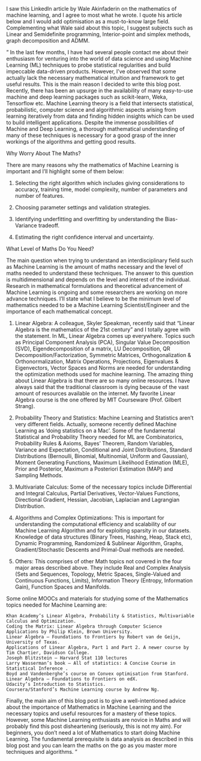 I saw this LinkedIn article by Wale Akinfaderin on the mathematics of machine learning, and I agree to most what he wrote. I quote his article below and I would add optimisation as a must-to-know large field. Complementing what Wale said about this topic, I suggest subjects such as Linear and Semidefinite programming, Interior-point and simplex methods, graph decomposition and ADMM.

” In the last few months, I have had several people contact me about their enthusiasm for venturing into the world of data science and using Machine Learning (ML) techniques to probe statistical regularities and build impeccable data-driven products. However, I’ve observed that some actually lack the necessary mathematical intuition and framework to get useful results. This is the main reason I decided to write this blog post. Recently, there has been an upsurge in the availability of many easy-to-use machine and deep learning packages such as scikit-learn, Weka, Tensorflow etc. Machine Learning theory is a field that intersects statistical, probabilistic, computer science and algorithmic aspects arising from learning iteratively from data and finding hidden insights which can be used to build intelligent applications. Despite the immense possibilities of Machine and Deep Learning, a thorough mathematical understanding of many of these techniques is necessary for a good grasp of the inner workings of the algorithms and getting good results.

Why Worry About The Maths?

There are many reasons why the mathematics of Machine Learning is important and I’ll highlight some of them below:

1. Selecting the right algorithm which includes giving considerations to accuracy, training time, model complexity, number of parameters and number of features.

2. Choosing parameter settings and validation strategies.

3. Identifying underfitting and overfitting by understanding the Bias-Variance tradeoff.

4. Estimating the right confidence interval and uncertainty.

What Level of Maths Do You Need?

The main question when trying to understand an interdisciplinary field such as Machine Learning is the amount of maths necessary and the level of maths needed to understand these techniques. The answer to this question is multidimensional and depends on the level and interest of the individual. Research in mathematical formulations and theoretical advancement of Machine Learning is ongoing and some researchers are working on more advance techniques. I’ll state what I believe to be the minimum level of mathematics needed to be a Machine Learning Scientist/Engineer and the importance of each mathematical concept.

1. Linear Algebra: A colleague, Skyler Speakman, recently said that “Linear Algebra is the mathematics of the 21st century” and I totally agree with the statement. In ML, Linear Algebra comes up everywhere. Topics such as Principal Component Analysis (PCA), Singular Value Decomposition (SVD), Eigendecomposition of a matrix, LU Decomposition, QR Decomposition/Factorization, Symmetric Matrices, Orthogonalization & Orthonormalization, Matrix Operations, Projections, Eigenvalues & Eigenvectors, Vector Spaces and Norms are needed for understanding the optimization methods used for machine learning. The amazing thing about Linear Algebra is that there are so many online resources. I have always said that the traditional classroom is dying because of the vast amount of resources available on the internet. My favorite Linear Algebra course is the one offered by MIT Courseware (Prof. Gilbert Strang).

2. Probability Theory and Statistics: Machine Learning and Statistics aren’t very different fields. Actually, someone recently defined Machine Learning as ‘doing statistics on a Mac’. Some of the fundamental Statistical and Probability Theory needed for ML are Combinatorics, Probability Rules & Axioms, Bayes’ Theorem, Random Variables, Variance and Expectation, Conditional and Joint Distributions, Standard Distributions (Bernoulli, Binomial, Multinomial, Uniform and Gaussian), Moment Generating Functions, Maximum Likelihood Estimation (MLE), Prior and Posterior, Maximum a Posteriori Estimation (MAP) and Sampling Methods.

3. Multivariate Calculus: Some of the necessary topics include Differential and Integral Calculus, Partial Derivatives, Vector-Values Functions, Directional Gradient, Hessian, Jacobian, Laplacian and Lagrangian Distribution.

4. Algorithms and Complex Optimizations: This is important for understanding the computational efficiency and scalability of our Machine Learning Algorithm and for exploiting sparsity in our datasets. Knowledge of data structures (Binary Trees, Hashing, Heap, Stack etc), Dynamic Programming, Randomized & Sublinear Algorithm, Graphs, Gradient/Stochastic Descents and Primal-Dual methods are needed.

5. Others: This comprises of other Math topics not covered in the four major areas described above. They include Real and Complex Analysis (Sets and Sequences, Topology, Metric Spaces, Single-Valued and Continuous Functions, Limits), Information Theory (Entropy, Information Gain), Function Spaces and Manifolds.

Some online MOOCs and materials for studying some of the Mathematics topics needed for Machine Learning are:

    Khan Academy’s Linear Algebra, Probability & Statistics, Multivariable Calculus and Optimization.
    Coding the Matrix: Linear Algebra through Computer Science Applications by Philip Klein, Brown University.
    Linear Algebra – Foundations to Frontiers by Robert van de Geijn, University of Texas.
    Applications of Linear Algebra, Part 1 and Part 2. A newer course by Tim Chartier, Davidson College.
    Joseph Blitzstein – Harvard Stat 110 lectures
    Larry Wasserman’s book – All of statistics: A Concise Course in Statistical Inference .
    Boyd and Vandenberghe’s course on Convex optimisation from Stanford.
    Linear Algebra – Foundations to Frontiers on edX.
    Udacity’s Introduction to Statistics.
    Coursera/Stanford’s Machine Learning course by Andrew Ng.

Finally, the main aim of this blog post is to give a well-intentioned advice about the importance of Mathematics in Machine Learning and the necessary topics and useful resources for a mastery of these topics. However, some Machine Learning enthusiasts are novice in Maths and will probably find this post disheartening (seriously, this is not my aim). For beginners, you don’t need a lot of Mathematics to start doing Machine Learning. The fundamental prerequisite is data analysis as described in this blog post and you can learn the maths on the go as you master more techniques and algorithms. ”
